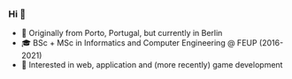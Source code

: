 ### Hi 👋

- 📍 Originally from Porto, Portugal, but currently in Berlin
- 🎓 BSc + MSc in Informatics and Computer Engineering @ FEUP (2016-2021)
- 📕 Interested in web, application and (more recently) game development
